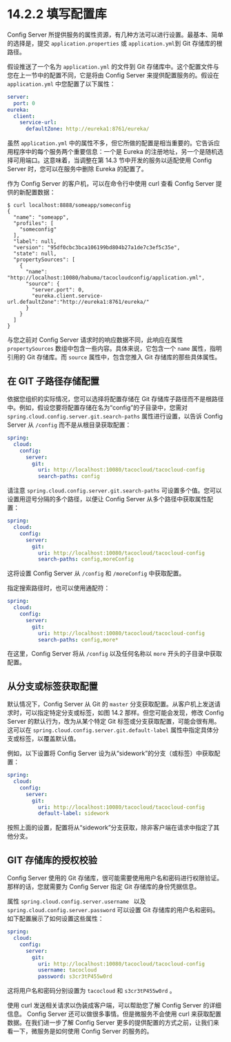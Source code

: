 # 14.2.2 填写配置库

Config Server 所提供服务的属性资源，有几种方法可以进行设置。最基本、简单的选择是，提交 `application.properties` 或 `application.yml`到 Git 存储库的根路径。

假设推送了一个名为 `application.yml` 的文件到 Git 存储库中。这个配置文件与您在上一节中的配置不同，它是将由
Config Server 来提供配置服务的。假设在 `application.yml` 中您配置了以下属性：

```yml
server:
  port: 0
eureka:
  client:
    service-url:
      defaultZone: http://eureka1:8761/eureka/
```

虽然 `application.yml` 中的属性不多，但它所做的配置是相当重要的。它告诉应用程序中的每个服务两个重要信息：一个是 Eureka 的注册地址，另一个是随机选择可用端口。这意味着，当调整在第 14.3 节中开发的服务以适配使用 Config Server 时，您可以在服务中删除 Eureka 的配置了。

作为 Config Server 的客户机，可以在命令行中使用 curl 查看 Config Server 提供的新配置数据：

```shell
$ curl localhost:8888/someapp/someconfig
{
  "name": "someapp",
  "profiles": [
    "someconfig"
  ],
  "label": null,
  "version": "95df0cbc3bca106199bd804b27a1de7c3ef5c35e",
  "state": null,
  "propertySources": [
    {
      "name": "http://localhost:10080/habuma/tacocloudconfig/application.yml",
      "source": {
        "server.port": 0,
        "eureka.client.service-url.defaultZone":"http://eureka1:8761/eureka/"
      }
    }
  ]
}
```

与您之前对 Config Server 请求时的响应数据不同，此响应在属性 `propertySources` 数组中包含一些内容。具体来说，它包含一个 `name` 属性，指明引用的 Git 存储库。而 `source` 属性中，包含您推入 Git 存储库的那些具体属性。

## 在 GIT 子路径存储配置

依据您组织的实际情况，您可以选择将配置存储在 Git 存储库子路径而不是根路径中。例如，假设您要将配置存储在名为“config”的子目录中，您需对 `spring.cloud.config.server.git.search-paths` 属性进行设置，以告诉 Config Server 从 `/config` 而不是从根目录获取配置：

```yml
spring:
  cloud:
    config:
      server:
        git:
          uri: http://localhost:10080/tacocloud/tacocloud-config
          search-paths: config
```

请注意 `spring.cloud.config.server.git.search-paths` 可设置多个值。您可以设置用逗号分隔的多个路径，以便让 Config Server 从多个路径中获取属性配置：

```yml
spring:
  cloud:
    config:
      server:
        git:
          uri: http://localhost:10080/tacocloud/tacocloud-config
          search-paths: config,moreConfig
```

这将设置 Config Server 从 `/config` 和 `/moreConfig` 中获取配置。

指定搜索路径时，也可以使用通配符：

```yml
spring:
  cloud:
    config:
      server:
        git:
          uri: http://localhost:10080/tacocloud/tacocloud-config
          search-paths: config,more*
```

在这里，Config Server 将从 `/config` 以及任何名称以 `more` 开头的子目录中获取配置。

## 从分支或标签获取配置

默认情况下，Config Server 从 Git 的 `master` 分支获取配置。从客户机上发送请求时，可以指定特定分支或标签，如图 14.2 那样。但您可能会发现，修改 Config Server 的默认行为，改为从某个特定 Git 标签或分支获取配置，可能会很有用。这可以在 `spring.cloud.config.server.git.default-label` 属性中指定具体分支或标签，以覆盖默认值。

例如，以下设置将 Config Server 设为从“sidework”的分支（或标签）中获取配置：

```yml
spring:
  cloud:
    config:
      server:
        git:
          uri: http://localhost:10080/tacocloud/tacocloud-config
          default-label: sidework
```

按照上面的设置，配置将从“sidework”分支获取，除非客户端在请求中指定了其他分支。

## GIT 存储库的授权校验

Config Server 使用的 Git 存储库，很可能需要使用用户名和密码进行权限验证。那样的话，您就需要为 Config Server 指定 Git 存储库的身份凭据信息。

属性 `spring.cloud.config.server.username ` 以及 `spring.cloud.config.server.password` 可以设置 Git 存储库的用户名和密码。如下配置展示了如何设置这些属性：

```yml
spring:
  cloud:
    config:
      server:
        git:
          uri: http://localhost:10080/tacocloud/tacocloud-config
          username: tacocloud
          password: s3cr3tP455w0rd
```

这将用户名和密码分别设置为 `tacocloud` 和 `s3cr3tP455w0rd` 。

使用 curl 发送相关请求以伪装成客户端，可以帮助您了解 Config Server 的详细信息。 Config Server 还可以做很多事情。但是微服务不会使用 curl 来获取配置数据。在我们进一步了解 Config Server 更多的提供配置的方式之前，让我们来看一下，微服务是如何使用 Config Server 的服务的。





